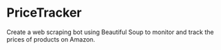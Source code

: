 # PriceTracker
Create a web scraping bot using Beautiful Soup to monitor and track the prices of products on Amazon.
